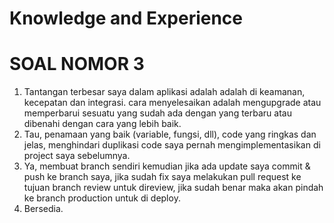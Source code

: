 # Knowledge and Experience
# SOAL NOMOR 3
1. Tantangan terbesar saya dalam aplikasi adalah adalah di keamanan, kecepatan dan integrasi. cara menyelesaikan adalah mengupgrade atau memperbarui sesuatu yang sudah ada dengan yang terbaru atau dibenahi dengan cara yang lebih baik.
2. Tau, penamaan yang baik (variable, fungsi, dll), code yang ringkas dan jelas, menghindari duplikasi code saya pernah mengimplementasikan di project saya sebelumnya.
3. Ya, membuat branch sendiri kemudian jika ada update saya commit & push ke branch saya, jika sudah fix saya melakukan pull request ke tujuan branch review untuk direview, jika sudah benar maka akan pindah ke branch production untuk di deploy.
4. Bersedia.
